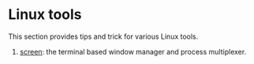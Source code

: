 # Linux tools

This section provides tips and trick for various Linux tools.

  1. [screen](Screen/README.md): the terminal based window manager and
     process multiplexer.
